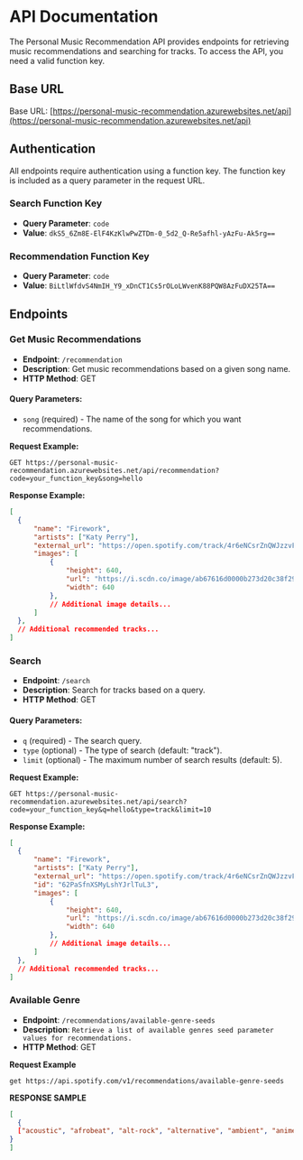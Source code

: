 # API Documentation

The Personal Music Recommendation API provides endpoints for retrieving music recommendations and searching for tracks. To access the API, you need a valid function key.

## Base URL

Base URL: [https://personal-music-recommendation.azurewebsites.net/api](https://personal-music-recommendation.azurewebsites.net/api)

## Authentication

All endpoints require authentication using a function key. The function key is included as a query parameter in the request URL.

### Search Function Key

- **Query Parameter**: `code`
- **Value**: `dkS5_6Zm8E-ElF4KzKlwPwZTDm-0_5d2_Q-Re5afhl-yAzFu-Ak5rg==`

### Recommendation Function Key

- **Query Parameter**: `code`
- **Value**: `BiLtlWfdvS4NmIH_Y9_xDnCT1Cs5rOLoLWvenK88PQW8AzFuDX25TA==`

## Endpoints

### Get Music Recommendations

- **Endpoint**: `/recommendation`
- **Description**: Get music recommendations based on a given song name.
- **HTTP Method**: GET

#### Query Parameters:

- `song` (required) - The name of the song for which you want recommendations.

**Request Example:**

```http
GET https://personal-music-recommendation.azurewebsites.net/api/recommendation?code=your_function_key&song=hello
```
**Response Example:**

```json
[
  {
      "name": "Firework",
      "artists": ["Katy Perry"],
      "external_url": "https://open.spotify.com/track/4r6eNCsrZnQWJzzvFh4nlg",
      "images": [
          {
              "height": 640,
              "url": "https://i.scdn.co/image/ab67616d0000b273d20c38f295039520d688a888",
              "width": 640
          },
          // Additional image details...
      ]
  },
  // Additional recommended tracks...
]
```
### Search

- **Endpoint**: `/search`
- **Description**: Search for tracks based on a query.
- **HTTP Method**: GET

#### Query Parameters:

- `q` (required) - The search query.
- `type` (optional) - The type of search (default: "track").
- `limit` (optional) - The maximum number of search results (default: 5).

**Request Example:**

```http
GET https://personal-music-recommendation.azurewebsites.net/api/search?code=your_function_key&q=hello&type=track&limit=10
```
**Response Example:**

```json
[
  {
      "name": "Firework",
      "artists": ["Katy Perry"],
      "external_url": "https://open.spotify.com/track/4r6eNCsrZnQWJzzvFh4nlg",
      "id": "62PaSfnXSMyLshYJrlTuL3",
      "images": [
          {
              "height": 640,
              "url": "https://i.scdn.co/image/ab67616d0000b273d20c38f295039520d688a888",
              "width": 640
          },
          // Additional image details...
      ]
  },
  // Additional recommended tracks...
]
```
### Available Genre
- **Endpoint**: `/recommendations/available-genre-seeds`
- **Description**: `Retrieve a list of available genres seed parameter values for recommendations.`
- **HTTP Method**: GET


**Request Example**

```http
get https://api.spotify.com/v1/recommendations/available-genre-seeds
```

**RESPONSE SAMPLE**

```json
[
  {
  ["acoustic", "afrobeat", "alt-rock", "alternative", "ambient", "anime", "black-metal", "bluegrass", "blues", "bossanova", "brazil", "breakbeat", "british", "cantopop", "chicago-house", "children", "chill", "classical", "club", "comedy", "country", "dance", "dancehall", "death-metal", "deep-house", "detroit-techno", "disco", "disney", "drum-and-bass", "dub", "dubstep", "edm", "electro", "electronic", "emo", "folk", "forro", "french", "funk", "garage", "german", "gospel", "goth", "grindcore", "groove", "grunge", "guitar", "happy", "hard-rock", "hardcore", "hardstyle", "heavy-metal", "hip-hop", "holidays", "honky-tonk", "house", "idm", "indian", "indie", "indie-pop", "industrial", "iranian", "j-dance", "j-idol", "j-pop", "j-rock", "jazz", "k-pop", "kids", "latin", "latino", "malay", "mandopop", "metal", "metal-misc", "metalcore", "minimal-techno", "movies", "mpb", "new-age", "new-release", "opera", "pagode", "party", "philippines-opm", "piano", "pop", "pop-film", "post-dubstep", "power-pop", "progressive-house", "psych-rock", "punk", "punk-rock", "r-n-b", "rainy-day", "reggae", "reggaeton", "road-trip", "rock", "rock-n-roll", "rockabilly", "romance", "sad", "salsa", "samba", "sertanejo", "show-tunes", "singer-songwriter", "ska", "sleep", "songwriter", "soul", "soundtracks", "spanish", "study", "summer", "swedish", "synth-pop", "tango", "techno", "trance", "trip-hop", "turkish", "work-out", "world-music"]
}
]
```